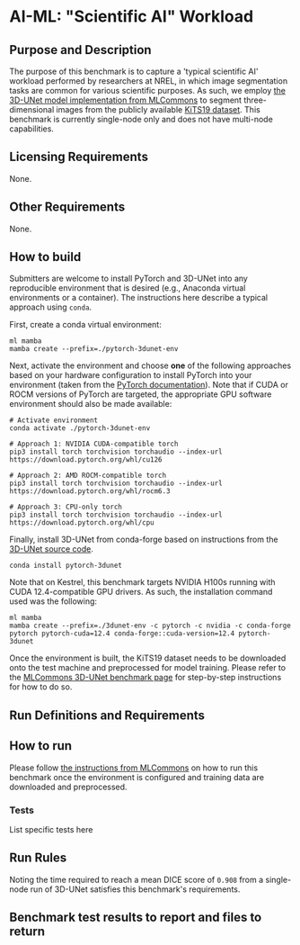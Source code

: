 # AI-ML: "Scientific AI" Workload

## Purpose and Description

The purpose of this benchmark is to capture a 'typical scientific AI' workload performed by researchers at NREL, in which image segmentation tasks are common for various scientific purposes. As such, we employ [the 3D-UNet model implementation from MLCommons](https://github.com/mlcommons/training/tree/master/retired_benchmarks/unet3d/pytorch) to segment three-dimensional images from the publicly available [KiTS19 dataset](https://github.com/neheller/kits19). This benchmark is currently single-node only and does not have multi-node capabilities.

## Licensing Requirements

None.

## Other Requirements

None.

## How to build

Submitters are welcome to install PyTorch and 3D-UNet into any reproducible environment that is desired (e.g., Anaconda virtual environments or a container). The instructions here describe a typical approach using `conda`.

First, create a conda virtual environment:

```
ml mamba
mamba create --prefix=./pytorch-3dunet-env 
```

Next, activate the environment and choose **one** of the following approaches based on your hardware configuration to install PyTorch into your environment (taken from the [PyTorch documentation](https://pytorch.org/get-started/locally/)). Note that if CUDA or ROCM versions of PyTorch are targeted, the appropriate GPU software environment should also be made available:

```
# Activate environment
conda activate ./pytorch-3dunet-env

# Approach 1: NVIDIA CUDA-compatible torch
pip3 install torch torchvision torchaudio --index-url https://download.pytorch.org/whl/cu126

# Approach 2: AMD ROCM-compatible torch
pip3 install torch torchvision torchaudio --index-url https://download.pytorch.org/whl/rocm6.3

# Approach 3: CPU-only torch
pip3 install torch torchvision torchaudio --index-url https://download.pytorch.org/whl/cpu
```

Finally, install 3D-UNet from conda-forge based on instructions from the [3D-UNet source code](https://github.com/wolny/pytorch-3dunet?tab=readme-ov-file#installation).

```
conda install pytorch-3dunet
```

Note that on Kestrel, this benchmark targets NVIDIA H100s running with CUDA 12.4-compatible GPU drivers. As such, the installation command used was the following:

```
ml mamba
mamba create --prefix=./3dunet-env -c pytorch -c nvidia -c conda-forge pytorch pytorch-cuda=12.4 conda-forge::cuda-version=12.4 pytorch-3dunet
```

Once the environment is built, the KiTS19 dataset needs to be downloaded onto the test machine and preprocessed for model training. Please refer to the [MLCommons 3D-UNet benchmark page](https://github.com/mlcommons/training/tree/master/retired_benchmarks/unet3d/pytorch#steps-to-download-and-verify-data) for step-by-step instructions for how to do so.

## Run Definitions and Requirements

## How to run

Please follow [the instructions from MLCommons](https://github.com/mlcommons/training/tree/master/retired_benchmarks/unet3d/pytorch#steps-to-run-and-time) on how to run this benchmark once the environment is configured and training data are downloaded and preprocessed.

### Tests

List specific tests here

## Run Rules

Noting the time required to reach a mean DICE score of `0.908` from a single-node run of 3D-UNet satisfies this benchmark's requirements.

## Benchmark test results to report and files to return

